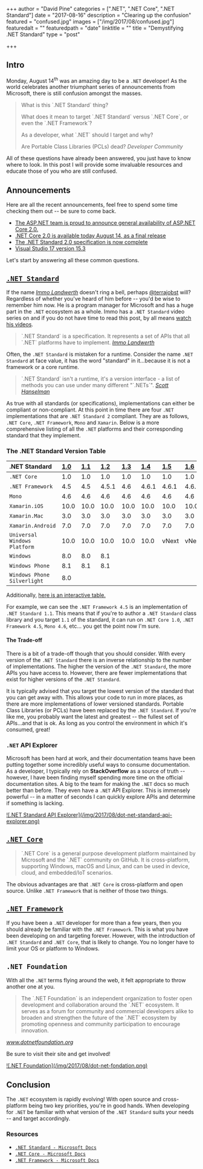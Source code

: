 +++
author = "David Pine"
categories = [".NET", ".NET Core", ".NET Standard"]
date = "2017-08-16"
description = "Clearing up the confusion"
featured = "confused.jpg"
images = ["/img/2017/08/confused.jpg"]
featuredalt = ""
featuredpath = "date"
linktitle = ""
title = "Demystifying .NET Standard"
type = "post"

+++

## Intro

Monday, August 14<sup>th</sup> was an amazing day to be a `.NET` developer! As the world celebrates another triumphant series of announcements from Microsoft, there is still confusion amongst the masses.

> <p/> What is this `.NET Standard` thing?
> <p/> What does it mean to target `.NET Standard` versus `.NET Core`, or even the `.NET Framework`?
> <p/> As a developer, what `.NET` should I target and why?
> <p/> Are Portable Class Libraries (PCLs) dead?
> <cite>Developer Community</cite>

All of these questions have already been answered, you just have to know where to look. In this post I will provide some invaluable resources and educate those of you who are still confused.

## Announcements

Here are all the recent announcements, feel free to spend some time checking them out -- be sure to come back.

 - <a href="https://blogs.msdn.microsoft.com/webdev/2017/08/14/announcing-asp-net-core-2-0/" target="_blank">The ASP.NET team is proud to announce general availability of ASP.NET Core 2.0.</a>
 - <a href="https://blogs.msdn.microsoft.com/dotnet/2017/08/14/announcing-net-core-2-0/" target="_blank">.NET Core 2.0 is available today August 14, as a final release</a>
 - <a href="https://blogs.msdn.microsoft.com/dotnet/2017/08/14/announcing-net-standard-2-0/" target="_blank">The .NET Standard 2.0 specification is now complete</a>
 - <a href="https://blogs.msdn.microsoft.com/visualstudio/2017/08/14/visual-studio-2017-version-15-3-released/" target="_blank">Visual Studio 17 version 15.3</a>

Let's start by answering all these common questions.

## <a href="https://docs.microsoft.com/en-us/dotnet/standard/net-standard/" target="_blank">`.NET Standard` <i class="fa fa-external-link" aria-hidden="true"></i></a>

If the name <a href="https://github.com/terrajobst" target="_blank">_Immo Landwerth_</a> doesn't ring a bell, perhaps <a href="https://twitter.com/terrajobst" target="_blank">@terrajobst</a> will? Regardless of whether you've heard of him before -- you'd be wise to remember him now. He is a program manager for Microsoft and has a huge part in the `.NET` ecosystem as a whole. Immo has a `.NET Standard` video series on <i class="fa fa-lg fa-youtube" aria-hidden="true"></i> and if you do not have time to read this post, by all means <a href="https://www.youtube.com/playlist?list=PLRAdsfhKI4OWx321A_pr-7HhRNk7wOLLY" target="_blank">watch his videos</a>.

> <p/> `.NET Standard` is a specification. It represents a set of APIs that all `.NET` platforms have to implement.
> <cite><a href="https://youtu.be/YI4MurjfMn8?list=PLRAdsfhKI4OWx321A_pr-7HhRNk7wOLLY&t=191" target="_blank">Immo Landwerth</a></cite>

Often, the `.NET Standard` is mistaken for a runtime. Consider the name `.NET Standard` at face value, it has the word "standard" in it...because it is not a framework or a core runtime.

> <p/> `.NET Standard` isn't a runtime, it's a version interface - a list of methods you can use under many different "`.NETs`".
> <cite><a href="https://www.hanselman.com/blog/ExploringRefitAnAutomaticTypesafeRESTLibraryForNETStandard.aspx" target="_blank">Scott Hanselman</a></cite>

As true with all standards (or specifications), implementations can either be compliant or non-compliant. At this point in time there are four `.NET` implementations that are `.NET Standard 2` compliant. They are as follows, `.NET Core`, `.NET Framework`, `Mono` and `Xamarin`. Below is a more comprehensive listing of all the `.NET` platforms and their corresponding standard that they implement.     

### The .NET Standard Version Table <a href="https://github.com/dotnet/standard/blob/master/docs/versions.md#net-standard-versions" target="_blank"><i class="fa fa-external-link" aria-hidden="true"></i></a>

| .NET Standard                |  [1.0] | [1.1] |   [1.2] |  [1.3] |   [1.4] |   [1.5]  | [1.6]   |    [2.0] |
|:-----------------------------|:-------|:------|:--------|:-------|:--------|:---------|:--------|:---------|
|`.NET Core`                   |   1.0  |  1.0  |    1.0  |   1.0  |    1.0  |    1.0   |  1.0    |     2.0  |
|`.NET Framework`              |   4.5  |  4.5  |  4.5.1  |   4.6  |  4.6.1  |  4.6.1   |  4.6.1  |   4.6.1  |
|`Mono`                        |   4.6  |  4.6  |    4.6  |   4.6  |    4.6  |    4.6   |  4.6    |     5.4  |
|`Xamarin.iOS`                 |  10.0  | 10.0  |   10.0  |  10.0  |   10.0  |   10.0   |  10.0   |   10.14  |
|`Xamarin.Mac`                 |   3.0  |  3.0  |    3.0  |   3.0  |    3.0  |    3.0   |  3.0    |     3.8  |
|`Xamarin.Android`             |   7.0  |  7.0  |    7.0  |   7.0  |    7.0  |    7.0   |  7.0    |     7.5  |
|`Universal Windows Platform`  |  10.0  | 10.0  |   10.0  |  10.0  |   10.0  |  vNext   |  vNext  |   vNext  |
|`Windows`                     |   8.0  |  8.0  |    8.1  |        |         |          |         |          |
|`Windows Phone`               |   8.1  |  8.1  |    8.1  |        |         |          |         |          |
|`Windows Phone Silverlight`   |   8.0  |       |         |        |         |          |         |          |

[1.0]: https://github.com/dotnet/standard/blob/master/docs/versions/netstandard1.0.md
[1.1]: https://github.com/dotnet/standard/blob/master/docs/versions/netstandard1.1.md
[1.2]: https://github.com/dotnet/standard/blob/master/docs/versions/netstandard1.2.md
[1.3]: https://github.com/dotnet/standard/blob/master/docs/versions/netstandard1.3.md
[1.4]: https://github.com/dotnet/standard/blob/master/docs/versions/netstandard1.4.md
[1.5]: https://github.com/dotnet/standard/blob/master/docs/versions/netstandard1.5.md
[1.6]: https://github.com/dotnet/standard/blob/master/docs/versions/netstandard1.6.md
[2.0]: https://github.com/dotnet/standard/blob/master/docs/versions/netstandard2.0.md

Additionally, <a href="http://immo.landwerth.net/netstandard-versions/#" target="_blank">here is an interactive table.</a>

For example, we can see the `.NET Framework 4.5` is an implementation of `.NET Standard 1.1`. This means that if you're to author a `.NET Standard` class library and you target `1.1` of the standard, it can run on `.NET Core 1.0`, `.NET Framework 4.5`, `Mono 4.6`, etc... you get the point now I'm sure.

#### The Trade-off

There is a bit of a trade-off though that you should consider. With every version of the `.NET Standard` there is an inverse relationship to the number of implementations. The higher the version of the `.NET Standard`, the more APIs you have access to. However, there are fewer implementations that exist for higher versions of the `.NET Standard`.

It is typically advised that you target the lowest version of the standard that you can get away with. This allows your code to run in more places, as there are more implementations of lower versioned standards. Portable Class Libraries (or PCLs) have been replaced by the `.NET Standard`. If you're like me, you probably want the latest and greatest -- the fullest set of APIs...and that is ok. As long as you control the environment in which it's consumed, great!

### `.NET` API Explorer

Microsoft has been hard at work, and their documentation teams have been putting together some incredibly useful ways to consume documentation. As a developer, I typically rely on **StackOverflow** as a source of truth -- however, I have been finding myself spending more time on the official documentation sites. A big <i class="fa fa-lg fa-thumbs-o-up" aria-hidden="true"></i> to the team for making the `.NET` docs so much better than before. They even have a `.NET` API Explorer. This is immensely powerful -- in a matter of seconds I can quickly explore APIs and determine if something is lacking.

<a href="https://docs.microsoft.com/en-us/dotnet/api/?view=netstandard-2.0" target="_blank">
    ![.NET Standard API Explorer](/img/2017/08/dot-net-standard-api-explorer.png)
</a>

## <a href="https://docs.microsoft.com/en-us/dotnet/core/" target="_blank">`.NET Core` <i class="fa fa-external-link" aria-hidden="true"></i></a>

> <p/> `.NET Core` is a general purpose development platform maintained by Microsoft and the `.NET` community on GitHub. It is cross-platform, supporting Windows, macOS and Linux, and can be used in device, cloud, and embedded/IoT scenarios.

The obvious advantages are that `.NET Core` is cross-platform and open source. Unlike `.NET Framework` that is neither of those two things.

## <a href="https://docs.microsoft.com/en-us/dotnet/framework/" target="_blank">`.NET Framework` <i class="fa fa-external-link" aria-hidden="true"></i></a>

If you have been a `.NET` developer for more than a few years, then you should already be familiar with the `.NET Framework`. This is what you have been developing on and targeting forever. However, with the introduction of `.NET Standard` and `.NET Core`, that is likely to change. You no longer have to limit your OS or platform to Windows.

## `.NET Foundation`

With all the `.NET` terms flying around the web, it felt appropriate to throw another one at you.

> <p/> The `.NET Foundation` is an independent organization to foster open development and collaboration around the `.NET` ecosystem. It serves as a forum for community and commercial developers alike to broaden and strengthen the future of the `.NET` ecosystem by promoting openness and community participation to encourage innovation.
<cite>www.dotnetfoundation.org</cite>

Be sure to visit their site and get involved!

<a href="https://dotnetfoundation.org/" target="_blank">
    ![.NET Foundation](/img/2017/08/dot-net-fondation.png)
</a>

## Conclusion

The `.NET` ecosystem is rapidly evolving! With open source and cross-platform being two key priorities, you're in good hands. When developing for `.NET` be familiar with what version of the `.NET Standard` suits your needs -- and target accordingly.

### Resources

 - <a href="https://docs.microsoft.com/en-us/dotnet/standard/net-standard" target="_blank">`.NET Standard - Microsoft Docs`</a>
 - <a href="https://docs.microsoft.com/en-us/dotnet/core/" target="_blank">`.NET Core - Microsoft Docs`</a>
 - <a href="https://docs.microsoft.com/en-us/dotnet/framework/" target="_blank">`.NET Framework - Microsoft Docs`</a>